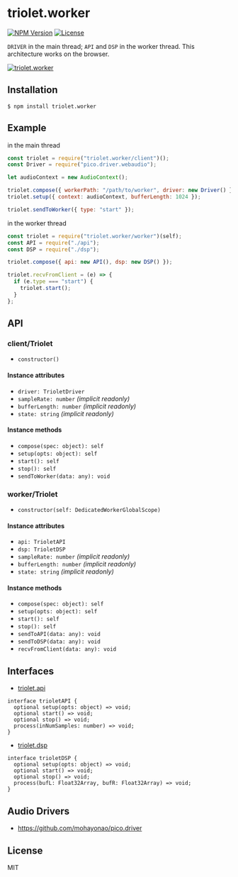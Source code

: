 # triolet.worker
[![NPM Version](http://img.shields.io/npm/v/triolet.worker.svg?style=flat-square)](https://www.npmjs.org/package/triolet.worker)
[![License](http://img.shields.io/badge/license-MIT-brightgreen.svg?style=flat-square)](http://mohayonao.mit-license.org/)

`DRIVER` in the main thread; `API` and `DSP` in the worker thread. This architecture works on the browser.

[![triolet.worker](https://raw.githubusercontent.com/wiki/mohayonao/triolet/images/triolet.worker.png)](https://github.com/mohayonao/triolet/tree/master/triolet.worker)

## Installation

```
$ npm install triolet.worker
```

## Example

in the main thread

```js
const triolet = require("triolet.worker/client")();
const Driver = require("pico.driver.webaudio");

let audioContext = new AudioContext();

triolet.compose({ workerPath: "/path/to/worker", driver: new Driver() });
triolet.setup({ context: audioContext, bufferLength: 1024 });

triolet.sendToWorker({ type: "start" });
```

in the worker thread

```js
const triolet = require("triolet.worker/worker")(self);
const API = require("./api");
const DSP = require("./dsp");

triolet.compose({ api: new API(), dsp: new DSP() });

triolet.recvFromClient = (e) => {
  if (e.type === "start") {
    triolet.start();
  }
};
```

## API
### client/Triolet
- `constructor()`

#### Instance attributes
- `driver: TrioletDriver`
- `sampleRate: number` _(implicit readonly)_
- `bufferLength: number` _(implicit readonly)_
- `state: string` _(implicit readonly)_

#### Instance methods
- `compose(spec: object): self`
- `setup(opts: object): self`
- `start(): self`
- `stop(): self`
- `sendToWorker(data: any): void`

### worker/Triolet
- `constructor(self: DedicatedWorkerGlobalScope)`

#### Instance attributes
- `api: TrioletAPI`
- `dsp: TrioletDSP`
- `sampleRate: number` _(implicit readonly)_
- `bufferLength: number` _(implicit readonly)_
- `state: string` _(implicit readonly)_

#### Instance methods
- `compose(spec: object): self`
- `setup(opts: object): self`
- `start(): self`
- `stop(): self`
- `sendToAPI(data: any): void`
- `sendToDSP(data: any): void`
- `recvFromClient(data: any): void`

## Interfaces

- [triolet.api](https://github.com/mohayonao/triolet/tree/master/triolet.api)

```
interface trioletAPI {
  optional setup(opts: object) => void;
  optional start() => void;
  optional stop() => void;
  process(inNumSamples: number) => void;
}
```

- [triolet.dsp](https://github.com/mohayonao/triolet/tree/master/triolet.dsp)

```
interface trioletDSP {
  optional setup(opts: object) => void;
  optional start() => void;
  optional stop() => void;
  process(bufL: Float32Array, bufR: Float32Array) => void;
}
```

## Audio Drivers

- https://github.com/mohayonao/pico.driver

## License

MIT
